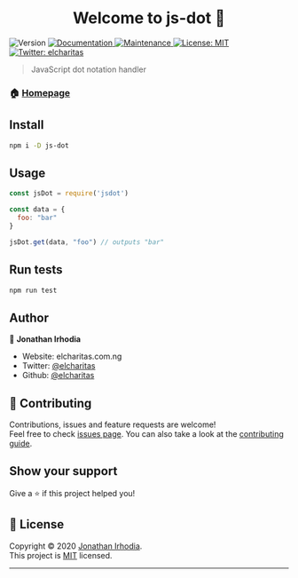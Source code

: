 <h1 align="center">Welcome to js-dot 👋</h1>
<p>
  <img alt="Version" src="https://img.shields.io/badge/version-1.0.0-blue.svg?cacheSeconds=2592000" />
  <a href="https://github.com/elcharitas/js-dot#readme" target="_blank">
    <img alt="Documentation" src="https://img.shields.io/badge/documentation-yes-brightgreen.svg" />
  </a>
  <a href="https://github.com/elcharitas/js-dot/graphs/commit-activity" target="_blank">
    <img alt="Maintenance" src="https://img.shields.io/badge/Maintained%3F-yes-green.svg" />
  </a>
  <a href="https://github.com/elcharitas/js-dot/blob/master/LICENSE" target="_blank">
    <img alt="License: MIT" src="https://img.shields.io/github/license/elcharitas/js-dot" />
  </a>
  <a href="https://twitter.com/elcharitas" target="_blank">
    <img alt="Twitter: elcharitas" src="https://img.shields.io/twitter/follow/elcharitas.svg?style=social" />
  </a>
</p>

> JavaScript dot notation handler

### 🏠 [Homepage](https://github.com/elcharitas/js-dot#readme)

## Install

```sh
npm i -D js-dot
```

## Usage

```js
const jsDot = require('jsdot')

const data = {
  foo: "bar"
}

jsDot.get(data, "foo") // outputs "bar"
```

## Run tests

```sh
npm run test
```

## Author

👤 **Jonathan Irhodia**

* Website: elcharitas.com.ng
* Twitter: [@elcharitas](https://twitter.com/elcharitas)
* Github: [@elcharitas](https://github.com/elcharitas)

## 🤝 Contributing

Contributions, issues and feature requests are welcome!<br />Feel free to check [issues page](https://github.com/elcharitas/js-dot/issues). You can also take a look at the [contributing guide](https://github.com/elcharitas/js-dot/blob/master/CONTRIBUTING.md).

## Show your support

Give a ⭐️ if this project helped you!

## 📝 License

Copyright © 2020 [Jonathan Irhodia](https://github.com/elcharitas).<br />
This project is [MIT](https://github.com/elcharitas/js-dot/blob/master/LICENSE) licensed.

***